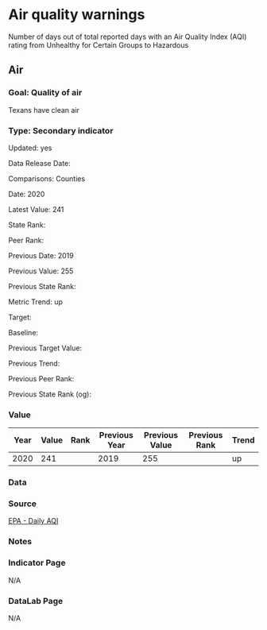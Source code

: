 # Air quality warnings

Number of days out of total reported days with an Air Quality Index (AQI) rating from Unhealthy for Certain Groups to Hazardous

## Air

### Goal: Quality of air

Texans have clean air

### Type: Secondary indicator

Updated: yes

Data Release Date: 

Comparisons: Counties

Date: 2020

Latest Value: 241 

State Rank: 

Peer Rank: 

Previous Date: 2019

Previous Value: 255

Previous State Rank: 

Metric Trend: up

Target: 

Baseline: 

Previous Target Value: 

Previous Trend: 

Previous Peer Rank: 

Previous State Rank (og): 

### Value

| Year      |  Value      | Rank        | Previous Year | Previous Value | Previous Rank | Trend | 
| ----------- | ----------- | ----------- | ----------- | ----------- | ----------- | -----------|
|     2020    |    241     |             |    2019    |    255     |             |    up     |

### Data

### Source

[EPA - Daily AQI](https://aqs.epa.gov/aqsweb/airdata/download_files.html#AQI)

### Notes


### Indicator Page

N/A

### DataLab Page

N/A